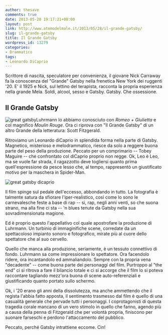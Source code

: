 ```yaml
---
author: thesave
comments: true
date: 2013-05-28 19:17:21+00:00
layout: post
link: http://www.atomodelmale.it/2013/05/28/il-grande-gatsby/
slug: il-grande-gatsby
title: Il Grande Gatsby
wordpress_id: 13279
categories:
- Drammatico
tags:
- Leonardo DiCaprio
---
```


Scrittore di nascita, speculatore per convenienza, il giovane Nick Carraway fa la conoscenza del "Grande" Gatsby nella frenetica New York dei ruggenti '20. E' il 1925 e Nick, sul lettino del terapista, racconta la propria esperienza nella grande Mela. Soldi, alcool, sesso e Gatsby. Gatsby. Che ossessione.


## Il Grande Gatsby


![great gatsby](http://www.atomodelmale.it/wp-content/uploads/2013/05/great-gatsby-200x300.jpg)Luhrmann lo abbiamo conosciuto con _Romeo + Giulietta_ e col magnifico _Moulin Rouge_. Ora ci riprova con "Il Grande Gatsby" di un altro Grande della letteratura: Scott Fitzgerald.

Ritroviamo un Leonardo diCaprio in splendida forma nella parte di Gatsby. Magnetico, misterioso e melodrammatico, riesce da solo a reggere buona parte del peso della produzione. Peccato per un comprimario -- Tobey Maguire -- che confrontato col diCaprio proprio non regge. Ok, Leo è Leo, ma se vuole far strada, il ragazzotto deve togliersi quanto prima quell'espressione da pesce lesso che, al tempo, rappresentò un giustificato motivo per la maschera in Spider-Man.

![great gatsby dicaprio](http://www.atomodelmale.it/wp-content/uploads/2013/05/great-gatsby-dicaprio-300x200.jpg)

Il film spinge sul pedale dell'eccesso, abbondando in tutto. La fotografia è talmente satura da sfiorare l'iper-realistico, così come lo sono le carnevalesche feste a base di rap -- si, rap, negli anni venti, so che suona strano, ma alla fine ci sta -- 'n blues tenute da Gatsby nella sua sovradimensionata magione.

Ed è proprio questo l'appellativo col quale apostrofare la produzione di Luhrmann. Un turbinio di immaginifiche scene, corredate da un spettacoloso impianto sonoro e fotografico, mirate più al cuore dello spettatore che al suo cervello.



Quello che manca alla produzione, seriamente, è un tessuto connettivo di fondo. Luhrmann sa come impressionare lo spettatore. Ora facendolo ridere, ora incantandolo ed ammaliandolo. Sempre con la propria vena "decadente" -- come buona parte dei personaggi del film. Purtroppo al "the end" ci si ritrova a fare il bilancio totale e ci si accorge che il film lo si poteva raccontare tagliando mezz'ora buona di scene auto-referenziali e giustificando quanto portato sullo schermo.

Ok, i '20 erano gli anni della dissolutezza, ma anche ammettendo che il regista l'abbia fatto apposta, il sentimento trasmesso dal film è quello di una casualità generale che pervade tutti i personaggi. I coprotagonisti di questa tragedia corale mancano di un vero stimolo in quello che fanno, agendo più a causa della penna di Fitzgerald che per volontà propria, finiscono per suonare farseschi e perdono l'attaccamento del pubblico.

Peccato, perché Gatsby intrattiene eccome. Cin!



